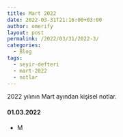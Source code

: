 ```yaml
---
title: Mart 2022
date: 2022-03-31T21:16:00+03:00
author: omerify
layout: post
permalink: /2022/03/31/2022-3/
categories:
  - Blog
tags:
  - seyir-defteri
  - mart-2022
  - notlar
---
```


2022 yılının Mart ayından kişisel notlar.

#### 01.03.2022

* M